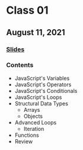 # Class 01

## August 11, 2021

### [Slides](https://bit.ly/jsd-class-01)

### Contents

- JavaScript's Variables
- JavaScript's Operators
- JavaScript's Conditionals
- JavaScript's Loops
- Structural Data Types
  - Arrays
  - Objects
- Advanced Loops
  - Iteration
- Functions
- Review
